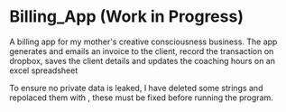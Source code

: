 # Billing_App (Work in Progress)
A billing app for my mother's creative consciousness business. The app generates and emails an invoice to the client, record the transaction on dropbox, saves the client details and updates the coaching hours on an excel spreadsheet

To ensure no private data is leaked, I have deleted some strings and repolaced them with <WHAT SHOULD GO HERE>, these must be fixed before running the program.
